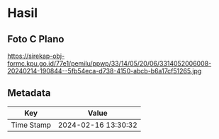 # Hasil

## Foto C Plano

https://sirekap-obj-formc.kpu.go.id/77e1/pemilu/ppwp/33/14/05/20/06/3314052006008-20240214-190844--5fb54eca-d738-4150-abcb-b6a17cf51265.jpg


## Metadata

| Key        | Value               |
| ---------- | ------------------- |
| Time Stamp | 2024-02-16 13:30:32 |



